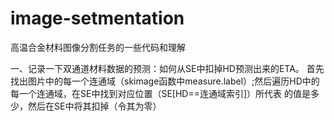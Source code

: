 # image-setmentation
高温合金材料图像分割任务的一些代码和理解

一、记录一下双通道材料数据的预测：如何从SE中扣掉HD预测出来的ETA。
    首先找出图片中的每一个连通域（skimage函数中measure.label）;然后遍历HD中的每一个连通域，在SE中找到对应位置（SE[HD==连通域索引]）所代表 
    的值是多少，然后在SE中将其扣掉（令其为零）
